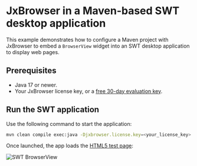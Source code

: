 # JxBrowser in a Maven-based SWT desktop application

This example demonstrates how to configure a Maven project with JxBrowser to embed a `BrowserView` widget into an SWT desktop application to display web pages.

## Prerequisites

* Java 17 or newer.
* Your JxBrowser license key, or a [free 30-day evaluation key][web-form].

## Run the SWT application

Use the following command to start the application:

```bash
mvn clean compile exec:java -Djxbrowser.license.key=<your_license_key>
```

Once launched, the app loads the [HTML5 test page][html5-test-page]:

![SWT BrowserView][swt-browser-view]

[web-form]: https://www.teamdev.com/jxbrowser#evaluate
[html5-test-page]: https://html5test.teamdev.com
[swt-browser-view]: https://jxbrowser-support.teamdev.com/img/articles/swt-view.webp
